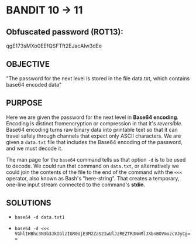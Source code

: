 # BANDIT 10 -> 11

## Obfuscated password (ROT13): 

qgE173sMXo0EEfQSFTft2EJacAIw3dEe

## OBJECTIVE

"The password for the next level is stored in the file data.txt, which contains base64 encoded data"

## PURPOSE

Here we are given the password for the next level in **Base64 encoding**. Encoding is distinct fromencryption or compression in that it's *reversible*. Base64 encoding turns raw binary data into printable text so that it can travel safely through channels that expect only ASCII characters. We are given a `data.txt` file that includes the Base64 encoding of the password, and we must decode it.

The man page for the `base64` command tells us that option `-d` is to be used to decode. We could run that command on `data.txt`, or alternatively we could join the contents of the file to the end of the command with the `<<<` operator, also known as Bash's "here-string". That creates a temporary, one-line input stream connected to the command's **stdin**.

## SOLUTIONS

- `base64 -d data.txt1`

- `base64 -d <<< VGhlIHBhc3N3b3JkIGlzIGR0UjE3M2ZaS2IwUlJzREZTR3NnMlJXbnBOVmozcVJyCg==`

